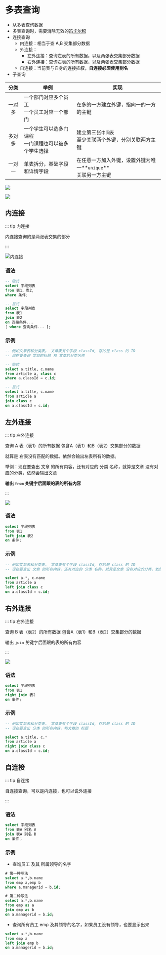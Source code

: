 # 多表查询



- 从多表查询数据
- 多表查询时，需要消除无效的[笛卡尔积](https://blog.csdn.net/qq_19800265/article/details/103401272)
- 连接查询
    - 内连接：相当于查 A,B 交集部分数据
    - 外连接：
        - 左外连接：查询左表的所有数据，以及两张表交集部分数据
        - 右外连接：查询右表的所有数据，以及两张表交集部分数据
    - 自连接：当前表与自身的连接插叙，**自连接必须使用别名**
- 子查询

|  分类  | 举例                                                   | 实现                                                         |
| :----: | ------------------------------------------------------ | ------------------------------------------------------------ |
| 一对多 | 一个部门对应多个员工<br>一个员工对应一个部门           | 在多的一方建立外键，指向一的一方的主键                       |
| 多对多 | 一个学生可以选多门课程<br>一门课程也可以被多个学生选择 | 建立第三张`中间表`<br>至少关联两个外键，分别关联两方主键     |
| 一对一 | 单表拆分，基础字段和详情字段                           | 在任意一方加入外键，设置外键为唯一**`unique`**<br>关联另一方主键 |



![](https://img-blog.csdnimg.cn/20190404155437159.png?x-oss-process=image/watermark,type_ZmFuZ3poZW5naGVpdGk,shadow_10,text_aHR0cHM6Ly9hbGJlcnRnaXRodWJob21lLmdpdGh1Yi5pby9ibG9nL2Fib3V0,size_108,color_FFFFFF,t_70#pic_center)

![](./assets/R-C.png)



## 内连接

::: tip 内连接

内连接查询的是两张表交集的部分

:::

![内连接](./assets/20170610230101408.jpeg)



### 语法

``` sql
-- 隐式
select 字段列表
from 表1，表2,
where 条件;

-- 显式
select 字段列表
from 表1 
join 表2
on 连接条件...
[ where 查询条件... ];
```





### 示例

``` sql
-- 例如文章表和分类表。 文章表有个字段 classId, 存的是 class 的 ID
-- 现在要查询 文章的标题 和 文章的分类名称

-- 隐式
select a.title, c.name
from article a, class c
where a.classId = c.id;

-- 显式
select a.title, c.name
from article a
join class c
on a.classId = c.id;
```









## 左外连接

::: tip 左外连接

查询 A 表（表1）的所有数据 包含A（表1）和B（表2）交集部分的数据

就算是 右表没有匹配的数据。依然会输出左表所有的数据。

举例：现在要查出 文章 的所有内容，还有对应的 分类 名称，就算是文章 没有对应的分类，依然会输出文章

**输出 `from` 关键字后面跟的表的所有内容**

:::



![](./assets/20170610230124783.jpeg)



### 语法

``` sql
select 字段列表
from 表1
left join 表2
on 条件;
```





### 示例

``` sql
-- 例如文章表和分类表。 文章表有个字段 classId, 存的是 class 的 ID
-- 现在要查出 文章 的所有内容，还有对应的 分类 名称，就算是文章 没有对应的分类，依然会输出文章

select a.*, c.name
from article a
left join class c
on a.classId = c.id;
```





## 右外连接

::: tip 右外连接

查询 B 表（表2）的所有数据 包含A（表1）和B（表2）交集部分的数据

输出 `join` 关键字后面跟的表的所有内容

:::



![](./assets/20170610230154424.jpeg)

### 语法

``` sql
select 字段列表
from 表1
right join 表2
on 条件;
```



### 示例

``` sql
-- 例如文章表和分类表。 文章表有个字段 classId, 存的是 class 的 ID
-- 现在要查出 分类 的所有内容，和文章的 标题

select a.title, c.*
from article a
right join class c
on a.classId = c.id;
```







## 自连接

::: tip 自连接

自连接查询，可以是内连接，也可以说外连接

:::



### 语法

``` sql
select 字段列表
from 表A 别名 A
join 表A 别名 B
on 条件；
```



### 示例

- 查询员工 及其 所属领导的名字

```sql
# 第一种写法
select a.*,b.name
from emp a,emp b
where a.managerid = b.id;
```

```sql
# 第二种写法
select a.*,b.name
from emp as a
join emp as b
on a.managerid = b.id;
```



- 查询所有员工 emp 及其领导的名字，如果员工没有领导，也要显示出来

``` sql
select a.*,b.name
from emp a
left join emp b
on a.managerid = b.id;
```











